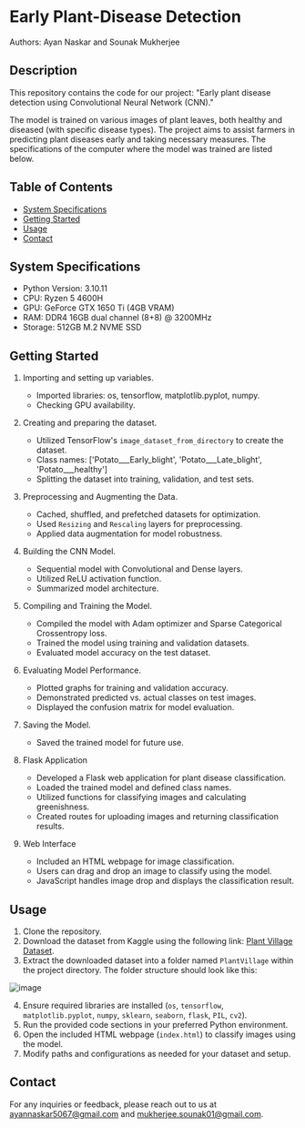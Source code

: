 # Early Plant-Disease Detection

Authors: Ayan Naskar and Sounak Mukherjee

## Description

This repository contains the code for our project: "Early plant disease detection using Convolutional Neural Network (CNN)."

The model is trained on various images of plant leaves, both healthy and diseased (with specific disease types). The project aims to assist farmers in predicting plant diseases early and taking necessary measures. The specifications of the computer where the model was trained are listed below.

## Table of Contents

- [System Specifications](#System_Specifications)
- [Getting Started](#Getting_Started)
- [Usage](#Usage)
- [Contact](#Contact)

## System Specifications

- Python Version: 3.10.11
- CPU: Ryzen 5 4600H
- GPU: GeForce GTX 1650 Ti (4GB VRAM)
- RAM: DDR4 16GB dual channel (8+8) @ 3200MHz
- Storage: 512GB M.2 NVME SSD

## Getting Started

1. Importing and setting up variables.
   - Imported libraries: os, tensorflow, matplotlib.pyplot, numpy.
   - Checking GPU availability.

2. Creating and preparing the dataset.
   - Utilized TensorFlow's `image_dataset_from_directory` to create the dataset.
   - Class names: ['Potato___Early_blight', 'Potato___Late_blight', 'Potato___healthy']
   - Splitting the dataset into training, validation, and test sets.

3. Preprocessing and Augmenting the Data.
   - Cached, shuffled, and prefetched datasets for optimization.
   - Used `Resizing` and `Rescaling` layers for preprocessing.
   - Applied data augmentation for model robustness.

4. Building the CNN Model.
   - Sequential model with Convolutional and Dense layers.
   - Utilized ReLU activation function.
   - Summarized model architecture.

5. Compiling and Training the Model.
   - Compiled the model with Adam optimizer and Sparse Categorical Crossentropy loss.
   - Trained the model using training and validation datasets.
   - Evaluated model accuracy on the test dataset.

6. Evaluating Model Performance.
   - Plotted graphs for training and validation accuracy.
   - Demonstrated predicted vs. actual classes on test images.
   - Displayed the confusion matrix for model evaluation.

7. Saving the Model.
   - Saved the trained model for future use.

8. Flask Application
   - Developed a Flask web application for plant disease classification.
   - Loaded the trained model and defined class names.
   - Utilized functions for classifying images and calculating greenishness.
   - Created routes for uploading images and returning classification results.

9. Web Interface
   - Included an HTML webpage for image classification.
   - Users can drag and drop an image to classify using the model.
   - JavaScript handles image drop and displays the classification result.

## Usage

1. Clone the repository.
2. Download the dataset from Kaggle using the following link: [Plant Village Dataset](https://www.kaggle.com/datasets/arjuntejaswi/plant-village).
3. Extract the downloaded dataset into a folder named `PlantVillage` within the project directory. The folder structure should look like this:


![image](https://github.com/ayan-naskar/Plant-Disease-Detection/assets/88626486/5cc9e293-c61c-423f-8588-b95394db6721)


4. Ensure required libraries are installed (`os`, `tensorflow`, `matplotlib.pyplot`, `numpy`, `sklearn`, `seaborn`, `flask`, `PIL`, `cv2`).
5. Run the provided code sections in your preferred Python environment.
6. Open the included HTML webpage (`index.html`) to classify images using the model.
7. Modify paths and configurations as needed for your dataset and setup.


## Contact

For any inquiries or feedback, please reach out to us at [ayannaskar5067@gmail.com](mailto:ayannaskar5067@gmail.com) and [mukherjee.sounak01@gmail.com](mailto:mukherjee.sounak01@gmail.com).

